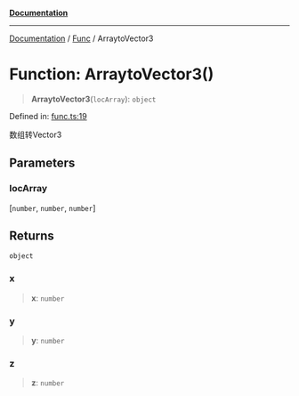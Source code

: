 [**Documentation**](../../../README.md)

***

[Documentation](../../../globals.md) / [Func](../README.md) / ArraytoVector3

# Function: ArraytoVector3()

> **ArraytoVector3**(`locArray`): `object`

Defined in: [func.ts:19](https://github.com/XiaoYangx666/SAPI-Pro/blob/f4b3a55bd14c42fce5d687eca57d1987c433a912/src/SAPI-Pro/func.ts#L19)

数组转Vector3

## Parameters

### locArray

\[`number`, `number`, `number`\]

## Returns

`object`

### x

> **x**: `number`

### y

> **y**: `number`

### z

> **z**: `number`
